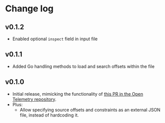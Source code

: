 # Change log

## v0.1.2
* Enabled optional `inspect` field in input file

## v0.1.1

* Added Go handling methods to load and search offsets within the file

## v0.1.0

* Initial release, mimicking the functionality of [this PR in the Open Telemetry repository](https://github.com/open-telemetry/opentelemetry-go-instrumentation/pull/45).
* Plus:
  * Allow specifying source offsets and constraints as an external JSON file, instead of hardcoding it.
